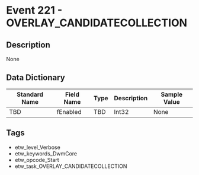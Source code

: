 # Event 221 - OVERLAY_CANDIDATECOLLECTION

## Description
None

## Data Dictionary
|Standard Name|Field Name|Type|Description|Sample Value|
|---|---|---|---|---|
|TBD|fEnabled|TBD|Int32|None|None|

## Tags
* etw_level_Verbose
* etw_keywords_DwmCore
* etw_opcode_Start
* etw_task_OVERLAY_CANDIDATECOLLECTION